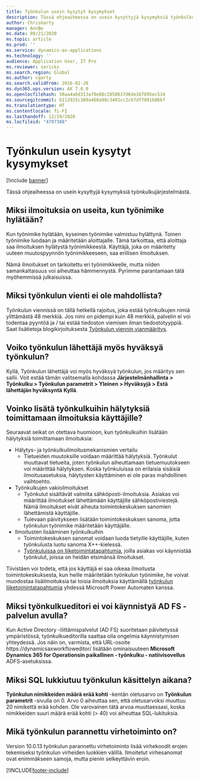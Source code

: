 ```yaml
---
title: Työnkulun usein kysytyt kysymykset
description: Tässä ohjeaiheessa on usein kysyttyjä kysymyksiä työnkulkujärjestelmästä.
author: ChrisGarty
manager: AnnBe
ms.date: 09/21/2020
ms.topic: article
ms.prod: ''
ms.service: dynamics-ax-applications
ms.technology: ''
audience: Application User, IT Pro
ms.reviewer: sericks
ms.search.region: Global
ms.author: cgarty
ms.search.validFrom: 2016-02-28
ms.dyn365.ops.version: AX 7.0.0
ms.openlocfilehash: 58aa4a6d313a78e88c2858637d6de167895ec534
ms.sourcegitcommit: b112925c389a460a98c3401cc2c67df7091b066f
ms.translationtype: HT
ms.contentlocale: fi-FI
ms.lasthandoff: 12/19/2020
ms.locfileid: "4797388"
---
```

# <a name="workflow-faq"></a>Työnkulun usein kysytyt kysymykset

[!include [banner](../includes/banner.md)]

Tässä ohjeaiheessa on usein kysyttyjä kysymyksiä työnkulkujärjestelmästä.

## <a name="why-are-multiple-notifications-received-when-a-work-item-is-rejected"></a>Miksi ilmoituksia on useita, kun työnimike hylätään?
Kun työnimike hylätään, kyseinen työnimike valmistuu hylättynä. Toinen työnimike luodaan ja määritetään aloittajalle. Tämä tarkoittaa, että aloittaja saa ilmoituksen hylätystä työnimikkeestä. Käyttäjä, joka on määritetty uuteen muutospyynnön työnimikkeeseen, saa erillisen ilmoituksen. 

Nämä ilmoitukset on tarkoitettu eri työnimikkeelle, mutta niiden samankaltaisuus voi aiheuttaa hämmennystä. Pyrimme parantamaan tätä myöhemmissä julkaisuissa.

## <a name="why-are-my-workflow-exports-failing"></a>Miksi työnkulun vienti ei ole mahdollista?
Työnkulun viennissä on tällä hetkellä rajoitus, joka estää työnkulkujen nimiä ylittämästä 48 merkkiä. Jos nimi on pidempi kuin 48 merkkiä, palvelin ei voi todentaa pyyntöä ja / tai estää tiedoston viemisen ilman tiedostotyyppiä. Saat lisätietoja blogikirjoituksesta [Työnkulun viennin vianmääritys](https://community.dynamics.com/ax/b/elandaxdynamicsaxupgradesanddevelopment/archive/2019/04/10/workflow-export-troubleshooting).

## <a name="can-the-submitter-of-a-workflow-also-approve-the-workflow"></a>Voiko työnkulun lähettäjä myös hyväksyä työnkulun?
Kyllä, Työnkulun lähettäjä voi myös hyväksyä työnkulun, jos määritys sen sallii. Voit estää tämän valitsemalla kohdassa **Järjestelmänhallinta > Työnkulku > Työnkulun parametrit > Yleinen > Hyväksyjä > Estä lähettäjän hyväksyntä** **Kyllä**.

## <a name="can-i-add-alerts-to-workflows-to-provide-notifications-to-users"></a>Voinko lisätä työnkulkuihin hälytyksiä toimittamaan ilmoituksia käyttäjille?
Seuraavat seikat on otettava huomioon, kun työnkulkuihin lisätään hälytyksiä toimittamaan ilmoituksia:
- Hälytys- ja työnkulkuilmoitusmekanismien vertailu
    - Tietueiden muutoksille voidaan määrittää hälytyksiä. Työnkulut muuttavat tietueita, joten työnkulun aiheuttamaan tietuemuutokseen voi määrittää hälytyksen. Koska työnkuluissa on erilaisia sisäisiä ilmoitusasetuksia, hälytysten käyttäminen ei ole paras mahdollinen vaihtoehto.
- Työnkulkujen vakioilmoitukset 
    - Työnkulut sisältävät valmiita sähköposti-ilmoituksia. Asiakas voi määrittää ilmoitukset lähettämään käyttäjille sähköpostiviestejä. Nämä ilmoitukset eivät aiheuta toimintokeskuksen sanomien lähettämistä käyttäjille.
    - Tulevaan päivitykseen lisätään toimintokeskuksen sanoma, jotta työnkulun työnimike määritetään käyttäjälle. 
- Ilmoitusten lisääminen työnkulkuihin
    - Toimintokeskuksen sanomat voidaan luoda tietyille käyttäjille, kuten työnkulusta luotu sanoma X++-kielessä.
    - [Työnkuluissa on liiketoimintatapahtumia](https://docs.microsoft.com/dynamics365/unified-operations/dev-itpro/business-events/business-events-workflow), joilla asiakas voi käynnistää työnkulut, joissa on heidän etsimänsä ilmoitukset.   

Tiivistäen voi todeta, että jos käyttäjä ei saa oikeaa ilmoitusta toimintokeskuksesta, kun heille määritetään työnkulun työnimike, he voivat muodostaa lisäilmoituksia tai toisia ilmoituksia käyttämällä [työnkulun liiketoimintatapahtumia](https://docs.microsoft.com/dynamics365/unified-operations/dev-itpro/business-events/business-events-workflow) yhdessä Microsoft Power Automaten kanssa.

## <a name="why-is-workflow-editor-not-able-to-start-under-ad-fs"></a>Miksi työnkulkueditori ei voi käynnistyä AD FS -palvelun avulla?
Kun Active Directory -liittämispalvelut (AD FS) suoritetaan päivitetyssä ympäristössä, työnkulkueditorilla saattaa olla ongelmia käynnistymisen yhteydessä. Jos näin on, varmista, että URL-osoite https://dynamicsaxworkfloweditor/ lisätään ominaisuuteen **Microsoft Dynamics 365 for Operationsin paikallinen - työnkulku - natiivisovellus** ADFS-asetuksissa.

## <a name="why-am-i-getting-sql-deadlocks-on-workflow-processing"></a>Miksi SQL lukkiutuu työnkulun käsittelyn aikana? 
**Työnkulun nimikkeiden määrä erää kohti** -kentän oletusarvo on **Työnkulun parametrit** -sivulla on 0. Arvo 0 aiheuttaa sen, että oletusarvoksi muuttuu 20 nimikettä erää kohden. Ole varovainen tätä arvoa muuttaessasi, koska nimikkeiden suuri määrä erää kohti (> 40) voi aiheuttaa SQL-lukituksia.

## <a name="what-is-the-workflow-enhanced-error-feature"></a>Mikä työnkulun parannettu virhetoiminto on?
Version 10.0.13 työnkulun parannettu virhetoiminto lisää virhekoodit erojen tekemiseksi työnkulun virheiden luokkien välillä. Ilmoitetut virhesanomat ovat enimmäkseen samoja, mutta pienin selkeyttävin eroin.


[!INCLUDE[footer-include](../../../includes/footer-banner.md)]